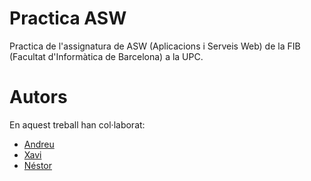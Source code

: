 Practica ASW
==========

Practica de l'assignatura de ASW (Aplicacions i Serveis Web) de la FIB (Facultat d'Informàtica de Barcelona) a la UPC.

Autors
======
En aquest treball han col·laborat:
- [Andreu](https://github.com/andreuJuan)
- [Xavi](https://github.com/xavtiz)
- [Néstor](https://github.com/andreuJuan)
